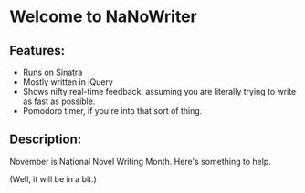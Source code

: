 Welcome to NaNoWriter
==
Features:
--
- Runs on Sinatra
- Mostly written in jQuery
- Shows nifty real-time feedback, assuming you are literally trying to write as fast as possible.
- Pomodoro timer, if you're into that sort of thing.

Description:
--
November is National Novel Writing Month. Here's something to help.

(Well, it will be in a bit.)


